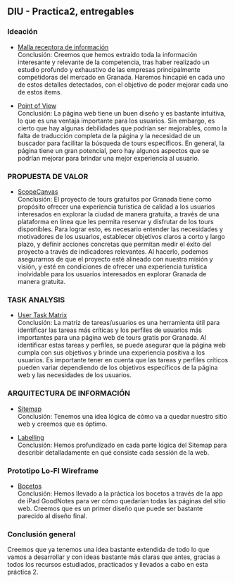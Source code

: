 ## DIU - Practica2, entregables

### Ideación 
* [Malla receptora de información](https://github.com/MrSquid0/DIU/blob/master/P2/Malla%20receptora.jpg) \
Conclusión: Creemos que hemos extraído toda la información interesante y relevante de 
la competencia, tras haber realizado un estudio profundo y exhaustivo de las empresas 
principalmente competidoras del mercado en Granada. Haremos hincapié en cada uno de 
estos detalles detectados, con el objetivo de poder mejorar cada uno de estos items.
 
* [Point of View](https://github.com/MrSquid0/DIU/blob/master/P2/POV.pdf) \
Conclusión: La página web tiene un buen diseño y es bastante intuitiva, lo que es una 
ventaja importante para los usuarios. Sin embargo, es cierto que hay algunas debilidades 
que podrían ser mejorables, como la falta de traducción completa de la página y la 
necesidad de un buscador para facilitar la búsqueda de tours específicos. En general, 
la página tiene un gran potencial, pero hay algunos aspectos que se podrían mejorar para 
brindar una mejor experiencia al usuario.


### PROPUESTA DE VALOR
* [ScopeCanvas](https://github.com/MrSquid0/DIU/blob/master/P2/Scope%20Canvas.jpeg) \
Conclusión: El proyecto de tours gratuitos por Granada tiene como propósito ofrecer una 
experiencia turística de calidad a los usuarios interesados en explorar la ciudad de 
manera gratuita, a través de una plataforma en línea que les permita reservar y disfrutar 
de los tours disponibles. Para lograr esto, es necesario entender las necesidades y 
motivadores de los usuarios, establecer objetivos claros a corto y largo plazo, y definir 
acciones concretas que permitan medir el éxito del proyecto a través de indicadores 
relevantes. Al hacerlo, podemos asegurarnos de que el proyecto esté alineado con nuestra
 misión y visión, y esté en condiciones de ofrecer una experiencia turística inolvidable 
 para los usuarios interesados en explorar Granada de manera gratuita.


### TASK ANALYSIS

* [User Task Matrix](https://github.com/MrSquid0/DIU/blob/master/P2/Task%20Analysis.pdf) \
Conclusión: La matriz de tareas/usuarios es una herramienta útil para identificar las tareas 
más críticas y los perfiles de usuarios más importantes para una página web de tours gratis por 
Granada. Al identificar estas tareas y perfiles, se puede asegurar que la página web cumpla con 
sus objetivos y brinde una experiencia positiva a los usuarios. Es importante tener en cuenta que 
las tareas y perfiles críticos pueden variar dependiendo de los objetivos específicos de la 
página web y las necesidades de los usuarios.


### ARQUITECTURA DE INFORMACIÓN

* [Sitemap](https://github.com/MrSquid0/DIU/blob/master/P2/Website%20map.png) \
Conclusión: Tenemos una idea lógica de cómo va a quedar nuestro sitio web y creemos que es óptimo.

* [Labelling](https://github.com/MrSquid0/DIU/blob/master/P2/Labelling%20Website.pdf) \
Conclusión: Hemos profundizado en cada parte lógica del Sitemap para describir detalladamente
en qué consiste cada sessión de la web.

### Prototipo Lo-FI Wireframe

* [Bocetos](https://github.com/MrSquid0/DIU/blob/master/P2/Bocetos.pdf) \
Conclusión: Hemos llevado a la práctica los bocetos a través de la app de iPad GoodNotes para ver 
cómo quedarían todas las páginas del sitio web. Creemos que es un primer diseño que puede ser 
bastante parecido al diseño final.

### Conclusión general  
Creemos que ya tenemos una idea bastante extendida de todo lo que vamos a desarrollar y con ideas 
bastante más claras que antes, gracias a todos los recursos estudiados, practicados y llevados a 
cabo en esta práctica 2.
